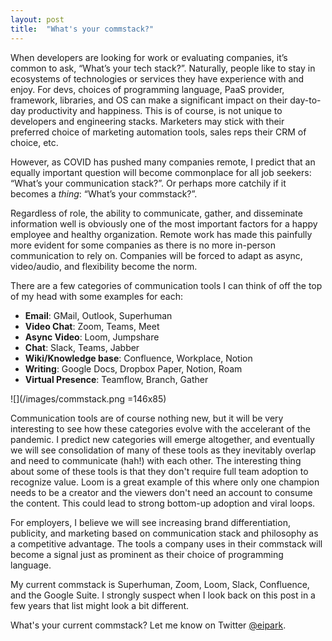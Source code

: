 ```yaml
---
layout: post
title:  "What's your commstack?"
---
```


When developers are looking for work or evaluating companies, it’s common to ask, “What’s your tech stack?”. Naturally, people like to stay in ecosystems of technologies or services they have experience with and enjoy. For devs, choices of programming language, PaaS provider, framework, libraries, and OS can make a significant impact on their day-to-day productivity and happiness. This is of course, is not unique to developers and engineering stacks. Marketers may stick with their preferred choice of marketing automation tools, sales reps their CRM of choice, etc. 

However, as COVID has pushed many companies remote, I predict that an equally important question will become commonplace for all job seekers: “What’s your communication stack?”. Or perhaps more catchily if it becomes a *thing*: “What’s your commstack?”.

Regardless of role, the ability to communicate, gather, and disseminate information well is obviously one of the most important factors for a happy employee and healthy organization. Remote work has made this painfully more evident for some companies as there is no more in-person communication to rely on. Companies will be forced to adapt as async, video/audio, and flexibility become the norm.

There are a few categories of communication tools I can think of off the top of my head with some examples for each:

* **Email**: GMail, Outlook, Superhuman
* **Video Chat**: Zoom, Teams, Meet
* **Async Video**: Loom, Jumpshare
* **Chat**: Slack, Teams, Jabber
* **Wiki/Knowledge base**: Confluence, Workplace, Notion
* **Writing**: Google Docs, Dropbox Paper, Notion, Roam
* **Virtual Presence**: Teamflow, Branch, Gather

![](/images/commstack.png =146x85)

Communication tools are of course nothing new, but it will be very interesting to see how these categories evolve with the accelerant of the pandemic. I predict new categories will emerge altogether, and eventually we will see consolidation of many of these tools as they inevitably overlap and need to communicate (hah!) with each other. The interesting thing about some of these tools is that they don't require full team adoption to recognize value. Loom is a great example of this where only one champion needs to be a creator and the viewers don't need an account to consume the content. This could lead to strong bottom-up adoption and viral loops.

For employers, I believe we will see increasing brand differentiation, publicity, and marketing based on communication stack and philosophy as a competitive advantage. The tools a company uses in their commstack will become a signal just as prominent as their choice of programming language.

My current commstack is Superhuman, Zoom, Loom, Slack, Confluence, and the Google Suite. I strongly suspect when I look back on this post in a few years that list might look a bit different.

What's your current commstack? Let me know on Twitter <a href="https://twitter.com/eipark" target="_blank">@eipark</a>.
